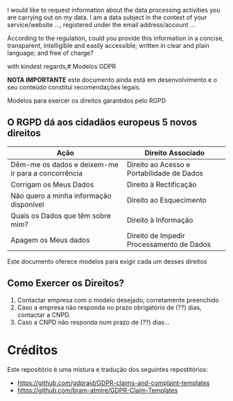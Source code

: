 I would like to request information about the data processing activities you are carrying out on my data. I am a data subject in the context of your service/website ..., registered under the email address/account ...

According to the regulation, could you provide this information in a concise, transparent, intelligible and easily accessible; written in clear and plain language; and free of charge?

with kindest regards,# Modelos GDPR

**NOTA IMPORTANTE** este documento ainda está em desenvolvimento e o seu conteúdo constitui recomendações legais.

Modelos para exercer os direitos garantidos pelo RGPD

## O RGPD dá aos cidadãos europeus 5 novos direitos

|        Ação       |                 Direito Associado               |
|-------------------|-------------------------------------------------|
| Dêm-me os dados e deixem-me ir para a concorrência | Direito ao Acesso e Portabilidade de Dados |
| Corrigam os Meus Dados |  Direito à Rectificação |
| Não quero a minha informação disponível | Direito ao Esquecimento |
| Quais os Dados que têm sobre mim? | Direito à Informação |
| Apagem os Meus dados |  Direito de Impedir Processamento de Dados|
  
Este documento oferece modelos para exigir cada um desses direitos

## Como Exercer os Direitos?
1. Contactar empresa com o modelo desejado, corretamente preenchido
2. Caso a empresa não responda no prazo obrigatório de (??) dias, contactar a CNPD.
3. Caso a CNPD não responda num prazo de (??) dias...

# Créditos
Este repositório é uma mistura e tradução dos seguintes repostitórios:
* https://github.com/gdpraid/GDPR-claims-and-complaint-templates
* https://github.com/bram-atmire/GDPR-Claim-Templates

